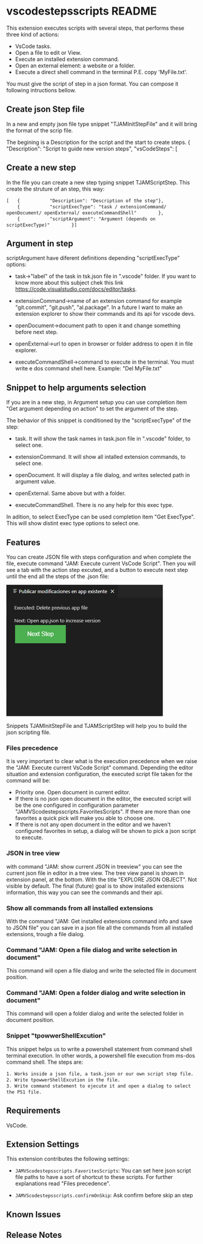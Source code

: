 # vscodestepsscripts README

This extension executes scripts with several steps, that performs these three kind of actions:

- VsCode tasks.
- Open a file to edit or View.
- Execute an installed extension command.
- Open an external element: a website or a folder.
- Execute a direct shell command in the terminal P.E. copy 'MyFile.txt'.

You must give the script of step in a json format. You can compose it following intructions bellow.

## Create json Step file

In a new and empty json file type snippet "TJAMInitStepFile" and it will bring the format of the scrip file.

The begining is a Description for the script and the start to create steps.
{
    "Description": "Script to guide new version steps",
    "vsCodeSteps": [

## Create a new step

In the file you can create a new step typing snippet TJAMScriptStep. This create the struture of an step, this way:

    [   {           "Description": "Description of the step"},
        {           "scriptExecType": "task / extensionCommand/ openDocument/ openExternal/ executeCommandShell"        },
        {           "scriptArgument": "Argument (depends on scriptExecType)"        }]

## Argument in step

scriptArgument have diferent definitions depending "scriptExecType" options:

- task->"label" of the task in tsk.json file in ".vscode" folder. If you want to know more about this subject chek this link https://code.visualstudio.com/docs/editor/tasks.

- extensionCommand->name of an extension command for example "git.commit", "git.push", "al.package". In a future I want to make an extension explorer to show their commands and its api for vscode devs.  

- openDocument->document path to open it and change something before next step.

- openExternal->url to open in browser or folder address to open it in file explorer.

- executeCommandShell->command to execute in the terminal. You must write e dos command shell here. Example: "Del MyFile.txt"

## Snippet to help arguments selection

If you are in a new step, in Argument setup you can use completion item "Get argument depending on action" to set the argument of the step.

The behavior of this snippet is conditioned by the "scriptExecType" of the step:

- task. It will show the task names in task.json file in ".vscode" folder, to select one.

- extensionCommand. It will show all intalled extension commands, to select one.

- openDocument. It will display a file dialog, and writes selected path in argument value.

- openExternal. Same above but with a folder.

- executeCommandShell. There is no any help for this exec type.

In adition, to select ExecType can be used completion item "Get ExecType". This will show distint exec type options to select one.
## Features

You can create JSON file with steps configuration and when complete the file, execute command "JAM: Execute current VsCode Script".
Then you will see a tab with the action step excuted, and a button to execute next step until the end all the steps of the .json file:

![alt text](https://github.com/JalmarazMartn/VsCodeStepScripts/blob/master/images/NextStep.png?raw=true)

Snippets TJAMInitStepFile and TJAMScriptStep will help you to build the json scripting file.

### Files precedence

It is very important to clear what is the execution precedence when we raise the "JAM: Execute current VsCode Script" command. Depending the editor situation and extension configuration, the executed script file taken for the command will be:

* Priority one. Open document in current editor.
* If there is no json open document in the editor, the executed script will be the one configured in configuration parameter "JAMVScodestepsscripts.FavoritesScripts". If there are more than one favorites a quick pick will make you able to choose one.
* If there is not any open document in the editor and we haven't configured favorites in setup, a dialog will be shown to pick a json script to execute.

### JSON in tree view

with command "JAM: show current JSON in treeview" you can see the current json file in editor in a tree view. The tree view panel is shown in extension panel, at the bottom. With the title "EXPLORE JSON OBJECT". Not visible by default. The final (future) goal is to show installed extensions information, this way you can see the commands and their api.

### Show all commands from all installed extensions

With the command "JAM: Get installed extensions command info and save to JSON file" you can save in a json file all the commands from all installed extensions, trough a file dialog.

### Command "JAM: Open a file dialog and write selection in document"

This command will open a file dialog and write the selected file in document position.

### Command "JAM: Open a folder dialog and write selection in document"

This command will open a folder dialog and write the selected folder in document position.

### Snippet "tpowwerShellExcution"

This snippet helps us to write a powershell statement from command shell terminal execution. In other words, a powershell file execution from ms-dos command shell. The steps are:

    1. Works inside a json file, a task.json or our own script step file.
    2. Write tpowwerShellExcution in the file.
    3. Write command statement to ejecute it and open a dialog to select the PS1 file.

## Requirements

VsCode.

## Extension Settings

This extension contributes the following settings:

* `JAMVScodestepsscripts.FavoritesScripts`: You can set here json script file paths to have a sort of shortcut to these scripts. For further explanations read "Files precedence".

* `JAMVScodestepsscripts.confirmOnSkip`: Ask confirm before skip an step

## Known Issues

## Release Notes

